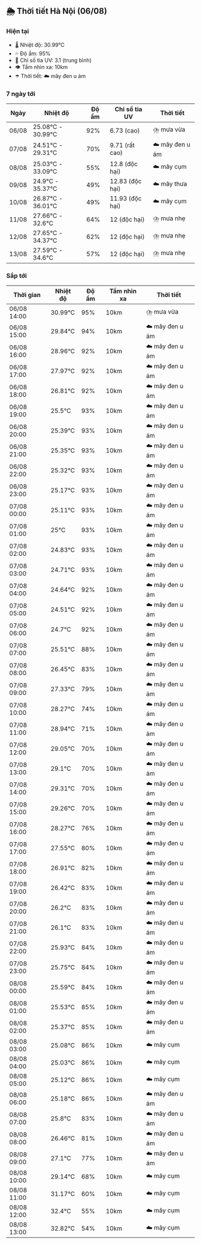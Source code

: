 ## 🌦️ Thời tiết Hà Nội (06/08)

### Hiện tại

- 🌡️ Nhiệt độ: 30.99℃
- 💦 Độ ẩm: 95%
- 🌟 Chỉ số tia UV: 3.1 (trung bình)
- 👁️ Tầm nhìn xa: 10km
- ☂️ Thời tiết: ☁️ mây đen u ám

### 7 ngày tới

| Ngày | Nhiệt độ | Độ ẩm | Chỉ số tia UV | Thời tiết |
| --- | --- | --- | --- | --- |
| 06/08 | 25.08℃ - 30.99℃ | 92% | 6.73 (cao) | ⛈️ mưa vừa |
| 07/08 | 24.51℃ - 29.31℃ | 70% | 9.71 (rất cao) | ☁️ mây đen u ám |
| 08/08 | 25.03℃ - 33.09℃ | 55% | 12.8 (độc hại) | ☁️ mây cụm |
| 09/08 | 24.9℃ - 35.37℃ | 49% | 12.83 (độc hại) | ☁️ mây thưa |
| 10/08 | 26.87℃ - 36.01℃ | 49% | 11.93 (độc hại) | ☁️ mây cụm |
| 11/08 | 27.66℃ - 32.6℃ | 64% | 12 (độc hại) | ⛈️ mưa nhẹ |
| 12/08 | 27.65℃ - 34.37℃ | 62% | 12 (độc hại) | ⛈️ mưa nhẹ |
| 13/08 | 27.59℃ - 34.6℃ | 57% | 12 (độc hại) | ⛈️ mưa nhẹ |

### Sắp tới

| Thời gian | Nhiệt độ | Độ ẩm | Tầm nhìn xa | Thời tiết |
| --- | --- | --- | --- | --- |
| 06/08 14:00 | 30.99℃ | 95% | 10km | ⛈️ mưa vừa |
| 06/08 15:00 | 29.84℃ | 94% | 10km | ☁️ mây đen u ám |
| 06/08 16:00 | 28.96℃ | 92% | 10km | ☁️ mây đen u ám |
| 06/08 17:00 | 27.97℃ | 92% | 10km | ☁️ mây đen u ám |
| 06/08 18:00 | 26.81℃ | 92% | 10km | ☁️ mây đen u ám |
| 06/08 19:00 | 25.5℃ | 93% | 10km | ☁️ mây đen u ám |
| 06/08 20:00 | 25.39℃ | 93% | 10km | ☁️ mây đen u ám |
| 06/08 21:00 | 25.35℃ | 93% | 10km | ☁️ mây đen u ám |
| 06/08 22:00 | 25.32℃ | 93% | 10km | ☁️ mây đen u ám |
| 06/08 23:00 | 25.17℃ | 93% | 10km | ☁️ mây đen u ám |
| 07/08 00:00 | 25.11℃ | 93% | 10km | ☁️ mây đen u ám |
| 07/08 01:00 | 25℃ | 93% | 10km | ☁️ mây đen u ám |
| 07/08 02:00 | 24.83℃ | 93% | 10km | ☁️ mây đen u ám |
| 07/08 03:00 | 24.71℃ | 93% | 10km | ☁️ mây đen u ám |
| 07/08 04:00 | 24.64℃ | 92% | 10km | ☁️ mây đen u ám |
| 07/08 05:00 | 24.51℃ | 92% | 10km | ☁️ mây đen u ám |
| 07/08 06:00 | 24.7℃ | 92% | 10km | ☁️ mây đen u ám |
| 07/08 07:00 | 25.51℃ | 88% | 10km | ☁️ mây đen u ám |
| 07/08 08:00 | 26.45℃ | 83% | 10km | ☁️ mây đen u ám |
| 07/08 09:00 | 27.33℃ | 79% | 10km | ☁️ mây đen u ám |
| 07/08 10:00 | 28.27℃ | 74% | 10km | ☁️ mây đen u ám |
| 07/08 11:00 | 28.94℃ | 71% | 10km | ☁️ mây đen u ám |
| 07/08 12:00 | 29.05℃ | 70% | 10km | ☁️ mây đen u ám |
| 07/08 13:00 | 29.1℃ | 70% | 10km | ☁️ mây đen u ám |
| 07/08 14:00 | 29.31℃ | 70% | 10km | ☁️ mây đen u ám |
| 07/08 15:00 | 29.26℃ | 70% | 10km | ☁️ mây đen u ám |
| 07/08 16:00 | 28.27℃ | 76% | 10km | ☁️ mây đen u ám |
| 07/08 17:00 | 27.55℃ | 80% | 10km | ☁️ mây đen u ám |
| 07/08 18:00 | 26.91℃ | 82% | 10km | ☁️ mây đen u ám |
| 07/08 19:00 | 26.42℃ | 83% | 10km | ☁️ mây đen u ám |
| 07/08 20:00 | 26.2℃ | 83% | 10km | ☁️ mây đen u ám |
| 07/08 21:00 | 26.1℃ | 83% | 10km | ☁️ mây đen u ám |
| 07/08 22:00 | 25.93℃ | 84% | 10km | ☁️ mây đen u ám |
| 07/08 23:00 | 25.75℃ | 84% | 10km | ☁️ mây đen u ám |
| 08/08 00:00 | 25.59℃ | 84% | 10km | ☁️ mây đen u ám |
| 08/08 01:00 | 25.53℃ | 85% | 10km | ☁️ mây đen u ám |
| 08/08 02:00 | 25.37℃ | 85% | 10km | ☁️ mây đen u ám |
| 08/08 03:00 | 25.08℃ | 86% | 10km | ☁️ mây cụm |
| 08/08 04:00 | 25.03℃ | 86% | 10km | ☁️ mây cụm |
| 08/08 05:00 | 25.12℃ | 86% | 10km | ☁️ mây cụm |
| 08/08 06:00 | 25.18℃ | 86% | 10km | ☁️ mây đen u ám |
| 08/08 07:00 | 25.8℃ | 83% | 10km | ☁️ mây đen u ám |
| 08/08 08:00 | 26.46℃ | 81% | 10km | ☁️ mây đen u ám |
| 08/08 09:00 | 27.1℃ | 77% | 10km | ☁️ mây đen u ám |
| 08/08 10:00 | 29.14℃ | 68% | 10km | ☁️ mây cụm |
| 08/08 11:00 | 31.17℃ | 60% | 10km | ☁️ mây cụm |
| 08/08 12:00 | 32.4℃ | 55% | 10km | ☁️ mây cụm |
| 08/08 13:00 | 32.82℃ | 54% | 10km | ☁️ mây cụm |
